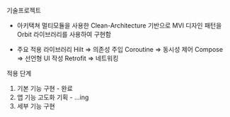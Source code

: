기술프로젝트

- 아키택쳐
멀티모듈을 사용한 Clean-Architecture 기반으로
MVI 디자인 패턴을 Orbit 라이브러리를 사용하여 구현함

- 주요 적용 라이브러리
Hilt => 의존성 주입
Coroutine => 동시성 제어
Compose => 선언형 UI 작성
Retrofit => 네트워킹


적용 단계

1. 기본 기능 구현 - 완료
2. 앱 기능 고도화 기획 - ...ing
3. 세부 기능 구현
